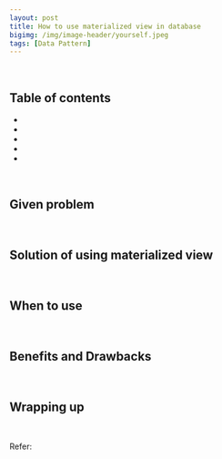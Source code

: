 ```yaml
---
layout: post
title: How to use materialized view in database
bigimg: /img/image-header/yourself.jpeg
tags: [Data Pattern]
---
```





<br>

## Table of contents
- []()
- []()
- []()
- []()
- []()


<br>

## Given problem






<br>

## Solution of using materialized view






<br>

## When to use





<br>

## Benefits and Drawbacks





<br>

## Wrapping up




<br>

Refer:

[]()

[]()

[]()

[]()